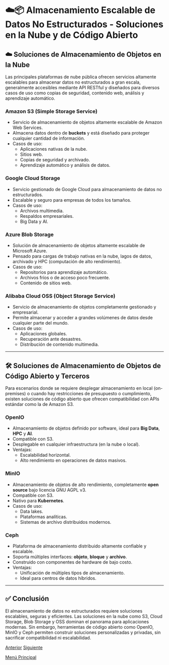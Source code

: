 # ☁️📦 Almacenamiento Escalable de Datos No Estructurados - Soluciones en la Nube y de Código Abierto

## ☁️ Soluciones de Almacenamiento de Objetos en la Nube

Las principales plataformas de nube pública ofrecen servicios altamente escalables para almacenar datos no estructurados a gran escala, generalmente accesibles mediante API RESTful y diseñados para diversos casos de uso como copias de seguridad, contenido web, análisis y aprendizaje automático.

### **Amazon S3 (Simple Storage Service)**

* Servicio de almacenamiento de objetos altamente escalable de Amazon Web Services.
* Almacena datos dentro de **buckets** y está diseñado para proteger cualquier cantidad de información.
* Casos de uso:
  * Aplicaciones nativas de la nube.
  * Sitios web.
  * Copias de seguridad y archivado.
  * Aprendizaje automático y análisis de datos.

### **Google Cloud Storage**

* Servicio gestionado de Google Cloud para almacenamiento de datos no estructurados.
* Escalable y seguro para empresas de todos los tamaños.
* Casos de uso:
  * Archivos multimedia.
  * Respaldos empresariales.
  * Big Data y AI.

### **Azure Blob Storage**

* Solución de almacenamiento de objetos altamente escalable de Microsoft Azure.
* Pensado para cargas de trabajo nativas en la nube, lagos de datos, archivado y HPC (computación de alto rendimiento).
* Casos de uso:
  * Repositorios para aprendizaje automático.
  * Archivos fríos o de acceso poco frecuente.
  * Contenido de sitios web.

### **Alibaba Cloud OSS (Object Storage Service)**

* Servicio de almacenamiento de objetos completamente gestionado y empresarial.
* Permite almacenar y acceder a grandes volúmenes de datos desde cualquier parte del mundo.
* Casos de uso:
  * Aplicaciones globales.
  * Recuperación ante desastres.
  * Distribución de contenido multimedia.

---

## 🛠️ Soluciones de Almacenamiento de Objetos de Código Abierto y Terceros

Para escenarios donde se requiere desplegar almacenamiento en local (on-premises) o cuando hay restricciones de presupuesto o cumplimiento, existen soluciones de código abierto que ofrecen compatibilidad con APIs estándar como la de Amazon S3.

### **OpenIO**

* Almacenamiento de objetos definido por software, ideal para **Big Data**, **HPC** y **AI**.
* Compatible con S3.
* Desplegable en cualquier infraestructura (en la nube o local).
* Ventajas:
  * Escalabilidad horizontal.
  * Alto rendimiento en operaciones de datos masivos.

### **MinIO**

* Almacenamiento de objetos de alto rendimiento, completamente **open source** bajo licencia GNU AGPL v3.
* Compatible con S3.
* Nativo para **Kubernetes**.
* Casos de uso:
  * Data lakes.
  * Plataformas analíticas.
  * Sistemas de archivo distribuidos modernos.

### **Ceph**

* Plataforma de almacenamiento distribuido altamente confiable y escalable.
* Soporta múltiples interfaces: **objeto**, **bloque** y **archivo**.
* Construido con componentes de hardware de bajo costo.
* Ventajas:
  * Unificación de múltiples tipos de almacenamiento.
  * Ideal para centros de datos híbridos.

---

## ✅ Conclusión

El almacenamiento de datos no estructurados requiere soluciones escalables, seguras y eficientes. Las soluciones en la nube como S3, Cloud Storage, Blob Storage y OSS dominan el panorama para aplicaciones modernas. Sin embargo, herramientas de código abierto como OpenIO, MinIO y Ceph permiten construir soluciones personalizadas y privadas, sin sacrificar compatibilidad ni escalabilidad.

[Anterior](https://github.com/wilfredoha/Software_Architecture_and_Design_of_Modern_Large_Scale_Systems/blob/main/05_Data_Storage_at_Global_Scale/06_Scalable_Unstructured_Data_Storage.md)   [Siguiente](https://github.com/wilfredoha/Software_Architecture_and_Design_of_Modern_Large_Scale_Systems/blob/main/06_Software_Architecture_Patterns_and_Styles/01_Introduction_to_Software_Architecture_Patterns_%26_Styles.md)

[Menú Principal](https://github.com/wilfredoha/Software_Architecture_and_Design_of_Modern_Large_Scale_Systems/tree/main)
